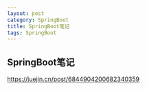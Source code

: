 ```yaml
---
layout: post
category: SpringBoot
title: SpringBoot笔记
tags: SpringBoot
---
```


## SpringBoot笔记

https://juejin.cn/post/6844904200682340359
